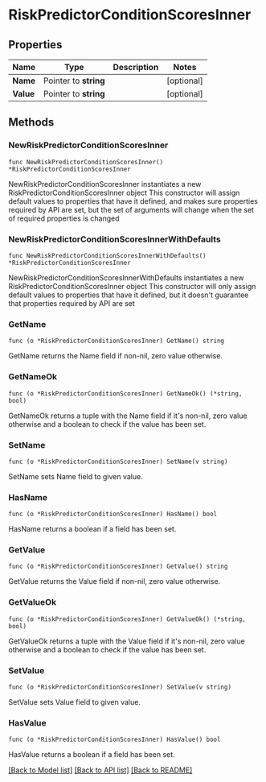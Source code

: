 # RiskPredictorConditionScoresInner

## Properties

Name | Type | Description | Notes
------------ | ------------- | ------------- | -------------
**Name** | Pointer to **string** |  | [optional] 
**Value** | Pointer to **string** |  | [optional] 

## Methods

### NewRiskPredictorConditionScoresInner

`func NewRiskPredictorConditionScoresInner() *RiskPredictorConditionScoresInner`

NewRiskPredictorConditionScoresInner instantiates a new RiskPredictorConditionScoresInner object
This constructor will assign default values to properties that have it defined,
and makes sure properties required by API are set, but the set of arguments
will change when the set of required properties is changed

### NewRiskPredictorConditionScoresInnerWithDefaults

`func NewRiskPredictorConditionScoresInnerWithDefaults() *RiskPredictorConditionScoresInner`

NewRiskPredictorConditionScoresInnerWithDefaults instantiates a new RiskPredictorConditionScoresInner object
This constructor will only assign default values to properties that have it defined,
but it doesn't guarantee that properties required by API are set

### GetName

`func (o *RiskPredictorConditionScoresInner) GetName() string`

GetName returns the Name field if non-nil, zero value otherwise.

### GetNameOk

`func (o *RiskPredictorConditionScoresInner) GetNameOk() (*string, bool)`

GetNameOk returns a tuple with the Name field if it's non-nil, zero value otherwise
and a boolean to check if the value has been set.

### SetName

`func (o *RiskPredictorConditionScoresInner) SetName(v string)`

SetName sets Name field to given value.

### HasName

`func (o *RiskPredictorConditionScoresInner) HasName() bool`

HasName returns a boolean if a field has been set.

### GetValue

`func (o *RiskPredictorConditionScoresInner) GetValue() string`

GetValue returns the Value field if non-nil, zero value otherwise.

### GetValueOk

`func (o *RiskPredictorConditionScoresInner) GetValueOk() (*string, bool)`

GetValueOk returns a tuple with the Value field if it's non-nil, zero value otherwise
and a boolean to check if the value has been set.

### SetValue

`func (o *RiskPredictorConditionScoresInner) SetValue(v string)`

SetValue sets Value field to given value.

### HasValue

`func (o *RiskPredictorConditionScoresInner) HasValue() bool`

HasValue returns a boolean if a field has been set.


[[Back to Model list]](../README.md#documentation-for-models) [[Back to API list]](../README.md#documentation-for-api-endpoints) [[Back to README]](../README.md)


